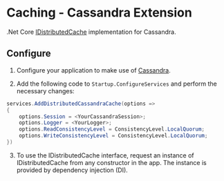 # Caching - Cassandra Extension
.Net Core [IDistributedCache](https://docs.microsoft.com/en-us/aspnet/core/performance/caching/distributed?view=aspnetcore-5.0) implementation for Cassandra.

## Configure

1. Configure your application to make use of [Cassandra](https://cassandra.apache.org/).

2. Add the following code to `Startup.ConfigureServices` and perform the necessary changes:

```csharp
services.AddDistributedCassandraCache(options =>
{
    options.Session = <YourCassandraSession>;
    options.Logger = <YourLogger>;
    options.ReadConsistencyLevel = ConsistencyLevel.LocalQuorum;
    options.WriteConsistencyLevel = ConsistencyLevel.LocalQuorum;
})

```

3. To use the IDistributedCache interface, request an instance of IDistributedCache from any constructor in the app. The instance is provided by dependency injection (DI).

